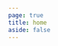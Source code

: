 ```yaml
---
page: true
title: home
aside: false
---
```

<script setup>
import Page from "./.vitepress/theme/components/Page.vue";
import { useData } from "vitepress";
const { theme } = useData();
const posts = theme.value.posts.slice(0,8)
</script>
<Page :posts="posts" :pageCurrent="1" :pagesNum="5" />